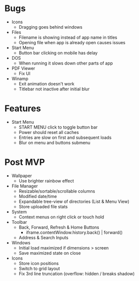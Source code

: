 # Bugs

- Icons
  - Dragging goes behind windows
- Files
  - Filename is showing instead of app name in titles
  - Opening file when app is already open causes issues
- Start Menu
  - Button bar clicking on mobile has delay
- DOS
  - When running it slows down other parts of app
- PDF Viewer
  - Fix UI
- Winamp
  - Exit animation doesn't work
  - Titlebar not inactive after initial blur

# Features

- Start Menu
  - START MENU click to toggle button bar
  - Power should reset all caches
  - Entries are slow on first and subsequent loads
  - Blur on menu and buttons submenu

# Post MVP

- Wallpaper
  - Use brighter rainbow effect
- File Manager
  - Resizable/sortable/scrollable columns
  - Modified date/time
  - Expandable tree-view of directories (List & Menu View)
  - Store uploaded file stats
- System
  - Context menus on right click or touch hold
- Toolbar
  - Back, Forward, Refresh & Home Buttons
    - iframe.contentWindow.history.back() | forward()
  - Address & Search Inputs
- Windows
  - Initial load maximized if dimensions > screen
  - Save maximized state on close
- Icons
  - Store icon positions
  - Switch to grid layout
  - Fix 3rd line truncation (overflow: hidden / breaks shadow)
